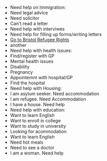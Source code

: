 - Need help on Immigration:
 - Need legal advice
 - Need solicitor
 - Can't read a letter
 - Need help with interviwes 
 - Need help for filling up forms/writing letters
  - [Go to Bristol Refugee Rights](http://www.bristolrefugeerights.org/)
  - another
- Need help with health issues:
 - Find/register with GP
 - Mental health issues
 - Disability
 - Pregnancy
 - Appointemnt with hospital/GP
 - Find the hospital
- Need help with Housing:
 - I am asylum seeker. Need accommodation
 - I am refugee. Need Accommodation
 - I have a house. Need help
- Need help with education:
 - Want to learn English 
 - Want to enroll in college
 - Want to study in university
- Looking for acommodation 
- Want to learn English
- Need hot meals
- Need to see a doctor
- I am a woman. Need help
